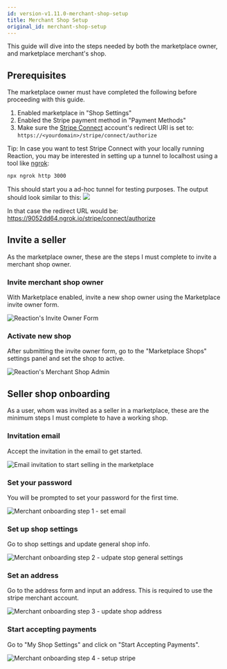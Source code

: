 ```yaml
---
id: version-v1.11.0-merchant-shop-setup
title: Merchant Shop Setup
original_id: merchant-shop-setup
---
```

    
This guide will dive into the steps needed by both the marketplace owner, and marketplace merchant's shop.

## Prerequisites

The marketplace owner must have completed the following before proceeding with this guide.

1. Enabled marketplace in "Shop Settings"
2. Enabled the Stripe payment method in "Payment Methods"
3. Make sure the [Stripe Connect](https://dashboard.stripe.com/applications/overview) account's redirect URI is set to:  `https://<yourdomain>/stripe/connect/authorize`

Tip: In case you want to test Stripe Connect with your locally running Reaction, you may be interested in setting up a tunnel to localhost using a tool like [ngrok](https://ngrok.com/):
```sh
npx ngrok http 3000
```

This should start you a ad-hoc tunnel for testing purposes. The output should look similar to this: ![](/assets/admin-marketplace-ngrok.png)

In that case the redirect URL would be: <https://9052dd64.ngrok.io/stripe/connect/authorize>

## Invite a seller

As the marketplace owner, these are the steps I must complete to invite a merchant shop owner.

### Invite merchant shop owner

With Marketplace enabled, invite a new shop owner using the Marketplace invite owner form.

![](/assets/admin-merchant-invite.png "Reaction's Invite Owner Form")

### Activate new shop

After submitting the invite owner form, go to the "Marketplace Shops" settings panel and set the shop to active.

![](/assets/admin-merchant-enable.png "Reaction's Merchant Shop Admin")

## Seller shop onboarding

As a user, whom was invited as a seller in a marketplace, these are the minimum steps I must complete to have a working shop.

### Invitation email

Accept the invitation in the email to get started.

![](/assets/admin-merchant-email.png "Email invitation to start selling in the marketplace")

### Set your password

You will be prompted to set your password for the first time.

![](/assets/admin-merchant-onboarding-1.png "Merchant onboarding step 1 - set email")

### Set up shop settings

Go to shop settings and update general shop info.

![](/assets/admin-merchant-onboarding-2.png "Merchant onboarding step 2 - udpate stop general settings")

### Set an address

Go to the address form and input an address. This is required to use the stripe merchant account.

![](/assets/admin-merchant-onboarding-3.png "Merchant onboarding step 3 - update shop address")

### Start accepting payments

Go to "My Shop Settings" and click on "Start Accepting Payments".

![](/assets/admin-merchant-onboarding-4.png "Merchant onboarding step 4 - setup stripe")
